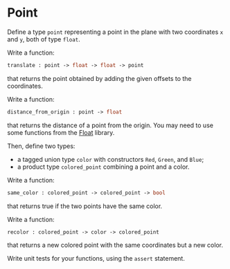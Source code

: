# Point

Define a type `point` representing a point in the plane with two coordinates `x` and `y`, both of type `float`.

Write a function:
```ocaml
translate : point -> float -> float -> point
```
that returns the point obtained by adding the given offsets to the coordinates.

Write a function:
```ocaml
distance_from_origin : point -> float
```
that returns the distance of a point from the origin. You may need to use some functions from the [Float](https://ocaml.org/manual/4.08/libref/Float.html) library.

Then, define two types: 
- a tagged union type `color` with constructors `Red`, `Green`, and `Blue`;
- a product type `colored_point` combining a point and a color.

Write a function:
```ocaml
same_color : colored_point -> colored_point -> bool
```
that returns true if the two points have the same color.

Write a function:
```ocaml
recolor : colored_point -> color -> colored_point
```
that returns a new colored point with the same coordinates but a new color.

Write unit tests for your functions, using the `assert` statement.
